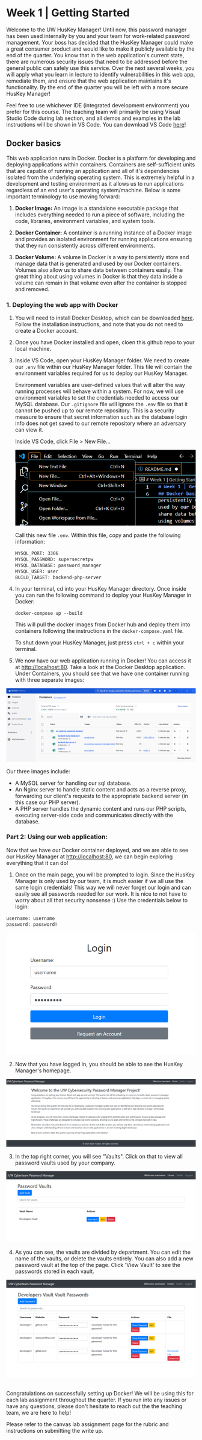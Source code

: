 # Week 1 | Getting Started
Welcome to the UW HusKey Manager! Until now, this password manager has been used internally by you and your team for work-related password management. Your boss has decided that the HusKey Manager could make a great consumer product and would like to make it publicly available by the end of the quarter. You know that in the web application's current state, there are numerous security issues that need to be addressed before the general public can safely use this service. Over the next several weeks, you will apply what you learn in lecture to identify vulnerabilities in this web app, remediate them, and ensure that the web application maintains it's functionality. By the end of the quarter you will be left with a more secure HusKey Manager!

Feel free to use whichever IDE (integrated development environment) you prefer for this course. The teaching team will primarily be using Visual Studio Code during lab section, and all demos and examples in the lab instructions will be shown in VS Code. You can download VS Code [here](https://code.visualstudio.com/Download)!

## Docker basics

This web application runs in Docker. Docker is a platform for developing and deploying applications within containers. Containers are self-sufficient units that are capable of running an application and all of it's dependencies isolated from the underlying operating system. This is extremely helpful in a development and testing environment as it allows us to run applications regardless of an end user's operating system/machine. Below is some important terminology to use moving forward:

1. **Docker Image:** An image is a standalone executable package that includes everything needed to run a piece of software, including the code, libraries, environment variables, and system tools. 

2. **Docker Container:** A container is a running instance of a Docker image and provides an isolated environment for running applications ensuring that they run consistently across different environments. 

3. **Docker Volume:** A volume in Docker is a way to persistently store and manage data that is generated and used by our Docker containers. Volumes also allow us to share data between containers easily. The great thing about using volumes in Docker is that they data inside a volume can remain in that volume even after the container is stopped and removed.

### 1. Deploying the web app with Docker

1. You will need to install Docker Desktop, which can be downloaded [here](https://www.docker.com/products/docker-desktop/). Follow the installation instructions, and note that you do not need to create a Docker account.

2. Once you have Docker installed and open, cloen this github repo to your local machine.

3. Inside VS Code, open your HusKey Manager folder. We need to create our `.env` file within our HusKey Manager folder. This file will contain the environment variables required for us to deploy our HusKey Manager. 

    Environment variables are user-defined values that will alter the way running processes will behave within a system. For now, we will use environment variables to set the credentials needed to access our MySQL database. Our `.gitignore` file will ignore the `.env` file so that it cannot be pushed up to our remote repository. This is a security measure to ensure that secret information such as the database login info does not get saved to our remote repository where an adversary can view it.
    
    Inside VS Code, click File > New File...

    ![Create File](/lab-writeup-imgs/create_file.png)

    Call this new file `.env`. Within this file, copy and paste the following information:

    ```
    MYSQL_PORT: 3306
    MYSQL_PASSWORD: supersecretpw
    MYSQL_DATABASE: password_manager
    MYSQL_USER: user
    BUILD_TARGET: backend-php-server
    ```

3. In your terminal, cd into your HusKey Manager directory. Once inside you can run the following command to deploy your HusKey Manager in Docker:
    ```
    docker-compose up --build
    ```

    This will pull the docker images from Docker hub and deploy them into containers following the instructions in the `docker-compose.yaml` file.

    To shut down your HusKey Manager, just press `ctrl + c` within your terminal.

4. We now have our web application running in Docker! You can access it at [http://localhost:80](http://localhost:80). Take a look at the Docker Desktop application. Under Containers, you should see that we have one container running with three separate images:

![Docker Container](/lab-writeup-imgs/docker_container.png)

Our three images include:

- A MySQL server for handling our sql database.
- An Nginx server to handle static content and acts as a reverse proxy, forwarding our client's requests to the appropriate backend server (in this case our PHP server).
- A PHP server handles the dynamic content and runs our PHP scripts, executing server-side code and communicates directly with the database.

### Part 2: Using our web application:
Now that we have our Docker container deployed, and we are able to see our HusKey Manager at [http://localhost:80](http://localhost:80), we can begin exploring everything that it can do!

1. Once on the main page, you will be prompted to login. Since the HusKey Manager is only used by our team, it is much easier if we all use the same login credentials! This way we will never forget our login and can easily see all passwords needed for our work. It is nice to not have to worry about all that security nonsense :) Use the credentials below to login:

```
username: username
password: password!
```

![Create an account](/lab-writeup-imgs/login.png)

2. Now that you have logged in, you should be able to see the HusKey Manager's homepage.

![HusKey Manager Homepage](/lab-writeup-imgs/password_manager_homepage.png)

3. In the top right corner, you will see "Vaults". Click on that to view all password vaults used by your company.

![Password Vaults](/lab-writeup-imgs/password_vaults.png)

4. As you can see, the vaults are divided by department. You can edit the name of the vaults, or delete the vaults entirely. You can also add a new password vault at the top of the page. Click 'View Vault' to see the passwords stored in each vault.

![Developer's Vault](/lab-writeup-imgs/developers_vault.png)


##
Congratulations on successfully setting up Docker! We will be using this for each lab assignment throughout the quarter. If you run into any issues or have any questions, please don't hesitate to reach out the the teaching team, we are here to help!

Please refer to the canvas lab assignment page for the rubric and instructions on submitting the write up.